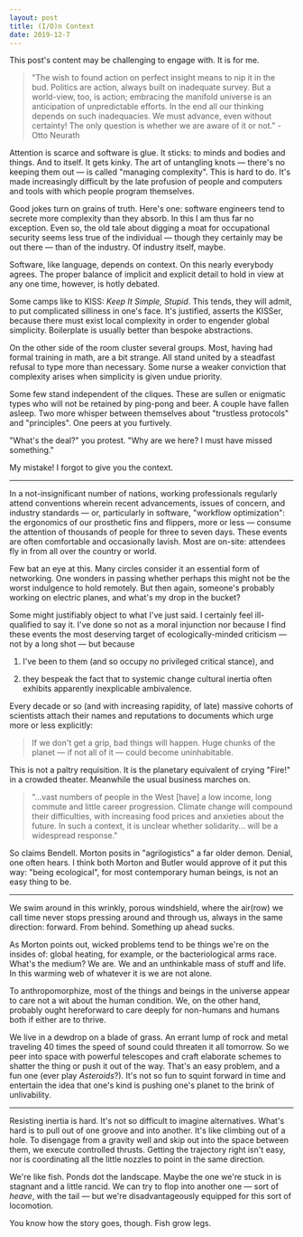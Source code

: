 ```yaml
---
layout: post
title: (I/O)n Context
date: 2019-12-7
---
```


<div class="alert alert-warning" role="alert">
This post's content may be challenging to engage with. It is for me.
</div>

> "The wish to found action on perfect insight means to nip it in the bud. Politics are action, always built on inadequate survey. But a world-view, too, is action; embracing the manifold universe is an anticipation of unpredictable efforts. In the end all our thinking depends on such inadequacies. We must advance, even without certainty! The only question is whether we are aware of it or not." - Otto Neurath

Attention is scarce and software is glue. It sticks: to minds and bodies and things. And to itself. It gets kinky. The art of untangling knots &mdash; there's no keeping them out &mdash; is called "managing complexity". This is hard to do. It's made increasingly difficult by the late profusion of people and computers and tools with which people program themselves.

Good jokes turn on grains of truth. Here's one: software engineers tend to secrete more complexity than they absorb. In this I am thus far no exception. Even so, the old tale about digging a moat for occupational security seems less true of the individual &mdash; though they certainly may be out there &mdash; than of the industry. Of industry itself, maybe.

Software, like language, depends on context. On this nearly everybody agrees. The proper balance of implicit and explicit detail to hold in view at any one time, however, is hotly debated.

Some camps like to KISS: *Keep It Simple, Stupid*. This tends, they will admit, to put complicated silliness in one's face. It's justified, asserts the KISSer, because there must exist local complexity in order to engender global simplicity. Boilerplate is usually better than bespoke abstractions.

On the other side of the room cluster several groups. Most, having had formal training in math, are a bit strange. All stand united by a steadfast refusal to type more than necessary. Some nurse a weaker conviction that complexity arises when simplicity is given undue priority.

Some few stand independent of the cliques. These are sullen or enigmatic types who will not be retained by ping-pong and beer. A couple have fallen asleep. Two more whisper between themselves about "trustless protocols" and "principles". One peers at you furtively.

"What's the deal?" you protest. "Why are we here? I must have missed something."

My mistake! I forgot to give you the context.

---

In a not-insignificant number of nations, working professionals regularly attend conventions wherein recent advancements, issues of concern, and industry standards &mdash; or, particularly in software, "workflow optimization": the ergonomics of our prosthetic fins and flippers, more or less &mdash; consume the attention of thousands of people for three to seven days. These events are often comfortable and occasionally lavish. Most are on-site: attendees fly in from all over the country or world.

Few bat an eye at this. Many circles consider it an essential form of networking. One wonders in passing whether perhaps this might not be the worst indulgence to hold remotely. But then again, someone's probably working on electric planes, and what's my drop in the bucket?

Some might justifiably object to what I've just said. I certainly feel ill-qualified to say it. I've done so not as a moral injunction nor because I find these events the most deserving target of ecologically-minded criticism &mdash; not by a long shot &mdash; but because

1. I've been to them (and so occupy no privileged critical stance), and

2. they bespeak the fact that to systemic change cultural inertia often exhibits apparently inexplicable ambivalence.

Every decade or so (and with increasing rapidity, of late) massive cohorts of scientists attach their names and reputations to documents which urge more or less explicitly:

> If we don't get a grip, bad things will happen. Huge chunks of the planet &mdash; if not all of it &mdash; could become uninhabitable.

This is not a paltry requisition. It is the planetary equivalent of crying "Fire!" in a crowded theater. Meanwhile the usual business marches on.

> "...vast numbers of people in the West [have] a low income, long commute and little career progression. Climate change will compound their difficulties, with increasing food prices and anxieties about the future. In such a context, it is unclear whether solidarity... will be a widespread response."

So claims Bendell. Morton posits in "agrilogistics" a far older demon. Denial, one often hears. I think both Morton and Butler would approve of it put this way: "being ecological", for most contemporary human beings, is not an easy thing to be.

---

We swim around in this wrinkly, porous windshield, where the air(row) we call time never stops pressing around and through us, always in the same direction: forward. From behind. Something up ahead sucks.

As Morton points out, wicked problems tend to be things we're on the insides of: global heating, for example, or the bacteriological arms race. What's the medium? We are. We and an unthinkable mass of stuff and life. In this warming web of whatever it is we are not alone.

To anthropomorphize, most of the things and beings in the universe appear to care not a wit about the human condition. We, on the other hand, probably ought hereforward to care deeply for non-humans and humans both if either are to thrive.

We live in a dewdrop on a blade of grass. An errant lump of rock and metal traveling 40 times the speed of sound could threaten it all tomorrow. So we peer into space with powerful telescopes and craft elaborate schemes to shatter the thing or push it out of the way. That's an easy problem, and a fun one (ever play *Asteroids*?). It's not so fun to squint forward in time and entertain the idea that one's kind is pushing one's planet to the brink of unlivability.

---

Resisting inertia is hard. It's not so difficult to imagine alternatives. What's hard is to pull out of one groove and into another. It's like climbing out of a hole. To disengage from a gravity well and skip out into the space between them, we execute controlled thrusts. Getting the trajectory right isn't easy, nor is coordinating all the little nozzles to point in the same direction.

We're like fish. Ponds dot the landscape. Maybe the one we're stuck in is stagnant and a little rancid. We can try to flop into another one &mdash; sort of *heave*, with the tail &mdash; but we're disadvantageously equipped for this sort of locomotion.

You know how the story goes, though. Fish grow legs.

